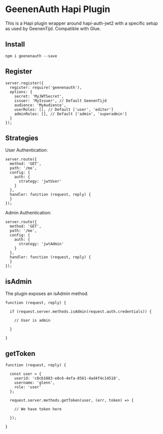 # GeenenAuth Hapi Plugin

This is a Hapi plugin wrapper around hapi-auth-jwt2 with a specific setup as used by GeenenTijd. Compatible with Glue.

## Install

```
npm i geenenauth --save
```

## Register

```
server.register({
  register: require('geenenauth'),
  options: {
    secret: 'MyJWTSecret',
    issuer: 'MyIssuer', // Default GeenenTijd
    audience: 'MyAudience',
    userRoles: [], // Default ['user', 'editor']
    adminRoles: [], // Default ['admin', 'superadmin']
  }
});
```
## Strategies

User Authentication:
```
server.route({
  method: 'GET',
  path: '/me',
  config: {
    auth: {
      strategy: 'jwtUser'
    }
  },
  handler: function (request, reply) {
  }
});
```
Admin Authentication:
```
server.route({
  method: 'GET',
  path: '/me',
  config: {
    auth: {
      strategy: 'jwtAdmin'
    }
  },
  handler: function (request, reply) {
  }
});
```

## isAdmin

The plugin exposes an isAdmin method.

```
function (request, reply) {

  if (request.server.methods.isAdmin(request.auth.credentials)) {

    // User is admin

  }

}
```

## getToken

```
function (request, reply) {

  const user = {
    userid: 'c0cb1883-e8c6-4efa-8561-4ad4f4c14518',
    username: 'glenn',
    role: 'user'
  };

  request.server.methods.getToken(user, (err, token) => {

    // We have token here

  });

}
```
